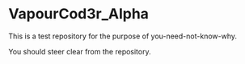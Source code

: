 # VapourCod3r_Alpha

This is a test repository for the purpose of you-need-not-know-why.

You should steer clear from the repository.
